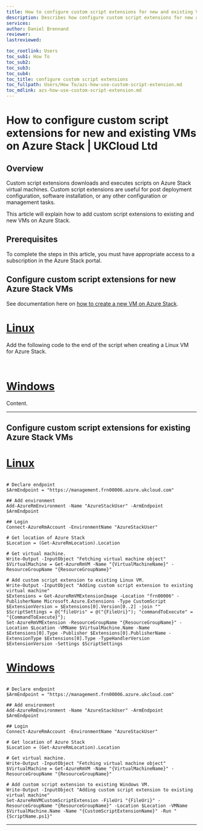```yaml
---
title: How to configure custom script extensions for new and existing VMs on Azure Stack | UKCloud Ltd
description: Describes how configure custom script extensions for new and existing VMs on Azure Stack
services:
author: Daniel Brennand
reviewer: 
lastreviewed: 

toc_rootlink: Users
toc_sub1: How To
toc_sub2:
toc_sub3:
toc_sub4:
toc_title: configure custom script extensions
toc_fullpath: Users/How To/azs-how-use-custom-script-extension.md
toc_mdlink: azs-how-use-custom-script-extension.md
---
```


# How to configure custom script extensions for new and existing VMs on Azure Stack | UKCloud Ltd

## Overview

Custom script extensions downloads and executes scripts on Azure Stack virtual machines. Custom script extensions are useful for post deployment configuration, software installation, or any other configuration or management tasks.

This article will explain how to add custom script extensions to existing and new VMs on Azure Stack.

## Prerequisites

To complete the steps in this article, you must have appropriate access to a subscription in the Azure Stack portal.

## Configure custom script extensions for new Azure Stack VMs

See documentation here on [how to create a new VM on Azure Stack](azs-how-create-vm-ps.md).

# [Linux](#tab/tabid-1)

Add the following code to the end of the script when creating a Linux VM for Azure Stack.

<pre><code class="language-PowerShell">
</code></pre>

# [Windows](#tab/tabid-2)

Content.

***

## Configure custom script extensions for existing Azure Stack VMs

# [Linux](#tab/tabid-1)

<pre><code class="language-PowerShell">
# Declare endpoint
$ArmEndpoint = "https://management.frn00006.azure.ukcloud.com"

## Add environment
Add-AzureRmEnvironment -Name "AzureStackUser" -ArmEndpoint $ArmEndpoint

## Login
Connect-AzureRmAccount -EnvironmentName "AzureStackUser"

# Get location of Azure Stack
$Location = (Get-AzureRmLocation).Location

# Get virtual machine.
Write-Output -InputObject "Fetching virtual machine object"
$VirtualMachine = Get-AzureRmVM -Name "{VirtualMachineName}" -ResourceGroupName "{ResourceGroupName}"

# Add custom script extension to existing Linux VM.
Write-Output -InputObject "Adding custom script extension to existing virtual machine"
$Extensions = Get-AzureRmVMExtensionImage -Location "frn00006" -PublisherName Microsoft.Azure.Extensions -Type CustomScript
$ExtensionVersion = $Extensions[0].Version[0..2] -join ""
$ScriptSettings = @{"fileUris" = @("{FileUri}"); "commandToExecute" = "{CommandToExecute}"};
Set-AzureRmVMExtension -ResourceGroupName "{ResourceGroupName}" -Location $Location -VMName $VirtualMachine.Name -Name $Extensions[0].Type -Publisher $Extensions[0].PublisherName -ExtensionType $Extensions[0].Type -TypeHandlerVersion $ExtensionVersion -Settings $ScriptSettings
</code></pre>

# [Windows](#tab/tabid-2)

<pre><code class="language-PowerShell">
# Declare endpoint
$ArmEndpoint = "https://management.frn00006.azure.ukcloud.com"

## Add environment
Add-AzureRmEnvironment -Name "AzureStackUser" -ArmEndpoint $ArmEndpoint

## Login
Connect-AzureRmAccount -EnvironmentName "AzureStackUser"

# Get location of Azure Stack
$Location = (Get-AzureRmLocation).Location

# Get virtual machine.
Write-Output -InputObject "Fetching virtual machine object"
$VirtualMachine = Get-AzureRmVM -Name "{VirtualMachineName}" -ResourceGroupName "{ResourceGroupName}"

# Add custom script extension to existing Windows VM.
Write-Output -InputObject "Adding custom script extension to existing virtual machine"
Set-AzureRmVMCustomScriptExtension -FileUri "{FileUri}" -ResourceGroupName "{ResourceGroupName}" -Location $Location -VMName $VirtualMachine.Name -Name "{CustomScriptExtensionName}" -Run "{ScriptName.ps1}"
</code></pre>

***